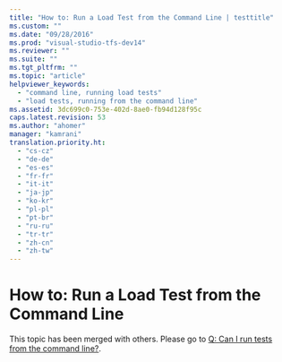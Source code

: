 ```yaml
---
title: "How to: Run a Load Test from the Command Line | testtitle"
ms.custom: ""
ms.date: "09/28/2016"
ms.prod: "visual-studio-tfs-dev14"
ms.reviewer: ""
ms.suite: ""
ms.tgt_pltfrm: ""
ms.topic: "article"
helpviewer_keywords: 
  - "command line, running load tests"
  - "load tests, running from the command line"
ms.assetid: 3dc699c0-753e-402d-8ae0-fb94d128f95c
caps.latest.revision: 53
ms.author: "ahomer"
manager: "kamrani"
translation.priority.ht: 
  - "cs-cz"
  - "de-de"
  - "es-es"
  - "fr-fr"
  - "it-it"
  - "ja-jp"
  - "ko-kr"
  - "pl-pl"
  - "pt-br"
  - "ru-ru"
  - "tr-tr"
  - "zh-cn"
  - "zh-tw"
---
```

# How to: Run a Load Test from the Command Line
This topic has been merged with others. Please go to [Q: Can I run tests from the command line?](http://msdn.microsoft.com/en-us/7041cbcf-9ab1-4579-98ff-8f296aeaded4).  
  
##  <a name="Single"></a>